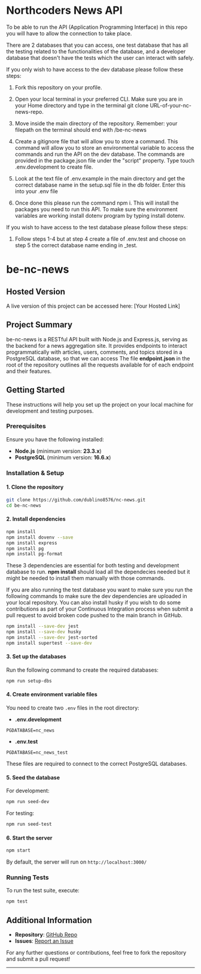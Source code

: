 # Northcoders News API

To be able to run the API (Application Programming Interface) in this repo you will have to allow the connection to take place.

There are 2 databases that you can access, one test database that has all the testing related to the functionalities of the database, and a developer database that doesn't have the tests which the user can interact with safely.

If you only wish to have access to the dev database please follow these steps:

1. Fork this repository on your profile.

2. Open your local terminal in your preferred CLI. Make sure you are in your Home directory and type in the terminal git clone URL-of-your-nc-news-repo.

3. Move inside the main directory of the repository. Remember: your filepath on the terminal should end with /be-nc-news

4. Create a gitignore file that will allow you to store a command. This command will allow you to store an environmental variable to access the commands and run the API on the dev database. The commands are provided in the package.json file under the "script" property. Type touch .env.development to create file.

5. Look at the text file of .env.example in the main directory and get the correct database name in the setup.sql file in the db folder. Enter this into your .env file

6. Once done this please run the command npm i. This will install the packages you need to run this API. To make sure the environment variables are working install dotenv program by typing install dotenv.

If you wish to have access to the test database please follow these steps:

1. Follow steps 1-4 but at step 4 create a file of .env.test and choose on step 5 the correct database name ending in \_test.

# be-nc-news

## Hosted Version

A live version of this project can be accessed here: [Your Hosted Link]

## Project Summary

be-nc-news is a RESTful API built with Node.js and Express.js, serving as the backend for a news aggregation site. It provides endpoints to interact programmatically with articles, users, comments, and topics stored in a PostgreSQL database, so that we can access
The file **endpoint.json** in the root of the repository outlines all the requests available for of each endpoint and their features.

## Getting Started

These instructions will help you set up the project on your local machine for development and testing purposes.

### Prerequisites

Ensure you have the following installed:

- **Node.js** (minimum version: **23.3.x**)
- **PostgreSQL** (minimum version: **16.6.x**)

### Installation & Setup

#### 1. Clone the repository

```bash
git clone https://github.com/dublino8576/nc-news.git
cd be-nc-news
```

#### 2. Install dependencies

```bash
npm install
npm install dovenv --save
npm install express
npm install pg
npm install pg-format
```

These 3 dependencies are essential for both testing and development database to run. **npm install** should load all the dependecies needed but it might be needed to install them manually with those commands.

If you are also running the test database you want to make sure you run the following commands to make sure the dev dependencies are uploaded in your local repository. You can also install husky if you wish to do some contributions as part of your Continuous Integration process when submit a pull request to avoid broken code pushed to the main branch in GitHub.

```bash
npm install --save-dev jest
npm install --save-dev husky
npm install --save-dev jest-sorted
npm install supertest --save-dev

```

#### 3. Set up the databases

Run the following command to create the required databases:

```bash
npm run setup-dbs
```

#### 4. Create environment variable files

You need to create two `.env` files in the root directory:

- **.env.development**

```
PGDATABASE=nc_news
```

- **.env.test**

```
PGDATABASE=nc_news_test
```

These files are required to connect to the correct PostgreSQL databases.

#### 5. Seed the database

For development:

```bash
npm run seed-dev
```

For testing:

```bash
npm run seed-test
```

#### 6. Start the server

```bash
npm start
```

By default, the server will run on `http://localhost:3000/`

### Running Tests

To run the test suite, execute:

```bash
npm test
```

## Additional Information

- **Repository**: [GitHub Repo](https://github.com/northcoders/be-nc-news)
- **Issues**: [Report an Issue](https://github.com/northcoders/be-nc-news/issues)

For any further questions or contributions, feel free to fork the repository and submit a pull request!

---
